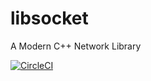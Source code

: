 # libsocket
A Modern C++ Network Library

[![CircleCI](https://circleci.com/gh/chensoft/libsocket.svg?style=svg&circle-token=3f865788ff0ca2c52f85fc371f8a8ba396c0ba47)](https://circleci.com/gh/chensoft/libsocket)